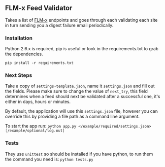 ## FLM-x Feed Validator

Takes a list of [FLM-x](http://flm.foxpico.com/) endpoints and goes through each validating each site in turn sending you a digest failure email periodically.

### Installation

Python 2.6.x is required, pip is useful or look in the requirements.txt to grab the dependencies.

`pip install -r requirements.txt`

### Next Steps

Take a copy of `settings-template.json`, name it `settings.json` and fill out the fields. Please make sure to change the value of `next_try`, this field determines when a feed should next be validated after a successful one, it's either in days, hours or minutes.

By default, the application will use this `settings.json` file, however you can override this by providing a file path as a command line argument.

To start the app run:
`python app.py </example/required/settings.json> [/example/optional/log.out]`

### Tests

They use `unittest` so should be installed if you have python, to run them the command you need is: `python tests.py`